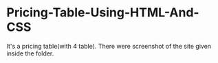 # Pricing-Table-Using-HTML-And-CSS
It's a pricing table(with 4 table).
There were screenshot of the site given inside the folder.
